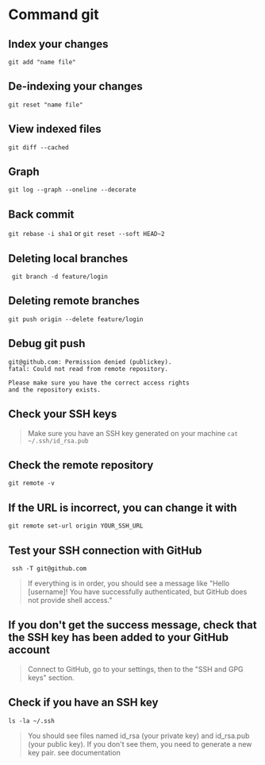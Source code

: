 # Command git
## Index your changes
```git add "name file"```

## De-indexing your changes
```git reset "name file"```

## View indexed files
```git diff --cached```

## Graph
```git log --graph --oneline --decorate```

## Back commit
```git rebase -i sha1``` or 
```git reset --soft HEAD~2```

## Deleting local branches
``` git branch -d feature/login```

## Deleting remote branches
```git push origin --delete feature/login```

## Debug git push

```
git@github.com: Permission denied (publickey).
fatal: Could not read from remote repository.

Please make sure you have the correct access rights
and the repository exists.
```

## Check your SSH keys
> Make sure you have an SSH key generated on your machine
```cat ~/.ssh/id_rsa.pub```

## Check the remote repository
```git remote -v```

## If the URL is incorrect, you can change it with
```git remote set-url origin YOUR_SSH_URL```

## Test your SSH connection with GitHub
``` ssh -T git@github.com```
> If everything is in order, you should see a message like "Hello [username]! You have successfully authenticated, but GitHub does not provide shell access."

## If you don't get the success message, check that the SSH key has been added to your GitHub account
> Connect to GitHub, go to your settings, then to the "SSH and GPG keys" section.

## Check if you have an SSH key
```ls -la ~/.ssh```
> You should see files named id_rsa (your private key) and id_rsa.pub (your public key). If you don't see them, you need to generate a new key pair. see documentation
